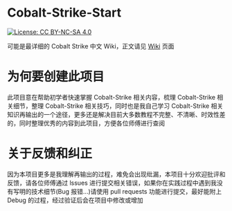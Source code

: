 # Cobalt-Strike-Start
[![License: CC BY-NC-SA 4.0](https://licensebuttons.net/l/by-nc-sa/4.0/80x15.png)](https://creativecommons.org/licenses/by-nc-sa/4.0/)

可能是最详细的 Cobalt Strike 中文 Wiki，正文请见 [Wiki](https://github.com/XXC385/Cobalt-Strike-Start/wiki) 页面
 
 # 为何要创建此项目
 此项目意在帮助初学者快速掌握 Cobalt-Strike 相关内容，梳理 Cobalt-Strike 相关细节，整理 Cobalt-Strike 相关技巧，同时也是我自己学习 Cobalt-Strike 相关知识再输出的一个途径，更多还是解决目前大多数教程不完整、不清晰、时效性差的，同时整理优秀的内容到此项目，方便各位师傅进行查阅
 
 # 关于反馈和纠正
 因为本项目更多是我理解再输出的过程，难免会出现纰漏，本项目十分欢迎批评和反馈，请各位师傅通过 lssues 进行提交相关错误，如果你在实践过程中遇到我没有写明的技术细节(Bug 报错...)请使用 pull requests 功能进行提交，最好能附上 Debug 的过程，经过验证后会在项目中修改或增加
